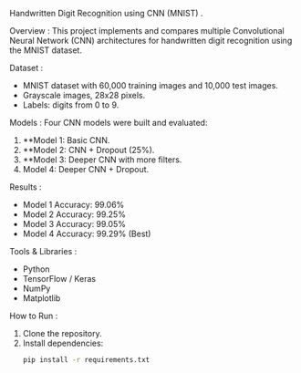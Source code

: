 Handwritten Digit Recognition using CNN (MNIST) .

Overview :
This project implements and compares multiple Convolutional Neural Network (CNN) architectures for handwritten digit recognition using the MNIST dataset.

Dataset :
- MNIST dataset with 60,000 training images and 10,000 test images.
- Grayscale images, 28x28 pixels.
- Labels: digits from 0 to 9.

Models :
Four CNN models were built and evaluated:
1. **Model 1: Basic CNN.
2. **Model 2: CNN + Dropout (25%).
3. **Model 3: Deeper CNN with more filters.
4. Model 4: Deeper CNN + Dropout.

Results :
- Model 1 Accuracy: 99.06%  
- Model 2 Accuracy: 99.25%  
- Model 3 Accuracy: 99.05%  
- Model 4 Accuracy: 99.29% (Best)  

Tools & Libraries :
- Python  
- TensorFlow / Keras  
- NumPy  
- Matplotlib  

How to Run :
1. Clone the repository.
2. Install dependencies:
   ```bash
   pip install -r requirements.txt
